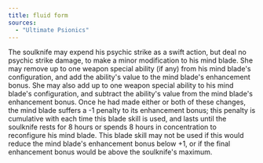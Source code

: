```yaml
---
title: fluid form
sources:
  - "Ultimate Psionics"
---
```


The soulknife may expend his psychic strike as a swift action, but deal no psychic strike damage, to make a minor modification to his mind blade. She may remove up to one weapon special ability (if any) from his mind blade's configuration, and add the ability's value to the mind blade's enhancement bonus. She may also add up to one weapon special ability to his mind blade's configuration, and subtract the ability's value from the mind blade's enhancement bonus. Once he had made either or both of these changes, the mind blade suffers a -1 penalty to its enhancement bonus; this penalty is cumulative with each time this blade skill is used, and lasts until the soulknife rests for 8 hours or spends 8 hours in concentration to reconfigure his mind blade. This blade skill may not be used if this would reduce the mind blade's enhancement bonus below +1, or if the final enhancement bonus would be above the soulknife's maximum.
